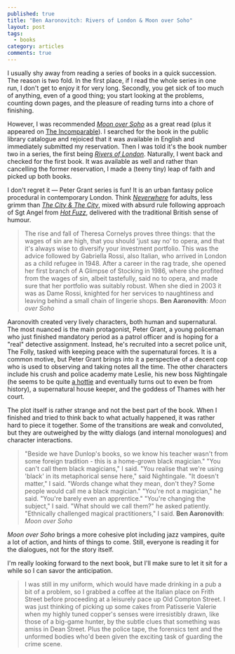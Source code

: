 ```yaml
---
published: true
title: "Ben Aaronovitch: Rivers of London & Moon over Soho"
layout: post
tags:
  - books
category: articles
comments: true
---
```


I usually shy away from reading a series of books in a quick succession. The reason is two fold. In the first place, if I read the whole series in one run, I don't get to enjoy it for very long. Secondly, you get sick of too much of anything, even of a good thing; you start looking at the problems, counting down pages, and the pleasure of reading turns into a chore of finishing.

However, I was recommended [*Moon over Soho*](https://www.goodreads.com/book/show/10381200-moon-over-soho) as a great read (plus it appeared on [The Incomparable](https://www.theincomparable.com/theincomparable/214/)). I searched for the book in the public library catalogue and rejoiced that it was available in English and immediately submitted my reservation. Then I was told it's the book number two in a series, the first being [*Rivers of London*](https://www.goodreads.com/book/show/9317452-rivers-of-london). Naturally, I went back and checked for the first book. It was available as well and rather than cancelling the former reservation, I made a (teeny tiny) leap of faith and picked up both books.

I don't regret it &mdash; Peter Grant series is fun! It is an urban fantasy police procedural in contemporary London. Think [*Neverwhere*](https://www.goodreads.com/book/show/14497.Neverwhere) for adults, less grimm than [*The City & The City*](https://www.goodreads.com/book/show/4703581-the-city-the-city), mixed with absurd rule following approach of Sgt Angel from [*Hot Fuzz*](http://www.imdb.com/title/tt0425112/), delivered with the traditional British sense of humour.

> The rise and fall of Theresa Cornelys proves three things: that the wages of sin are high, that you should 'just say no' to opera, and that it's always wise to diversify your investment portfolio. This was the advice followed by Gabriella Rossi, also Italian, who arrived in London as a child refugee in 1948. After a career in the rag trade, she opened her first branch of A Glimpse of Stocking in 1986, where she profited from the wages of sin, albeit tastefully, said no to opera, and made sure that her portfolio was suitably robust. When she died in 2003 it was as Dame Rossi, knighted for her services to naughtiness and leaving behind a small chain of lingerie shops.
> **Ben Aaronovith**: *Moon over Soho*

Aaronovith created very lively characters, both human and supernatural. The most nuanced is the main protagonist, Peter Grant, a young policeman who just finished mandatory period as a patrol officer and is hoping for a "real" detective assignment. Instead, he's recruited into a secret police unit, The Folly, tasked with keeping peace with the supernatural forces. It is a common motive, but Peter Grant brings into it a perspective of a decent cop who is used to observing and taking notes all the time. The other characters include his crush and police academy mate Leslie, his new boss Nightingale (he seems to be quite [a hottie](http://bugle.wikia.com/wiki/Hotties_From_History) and eventually turns out to even be from history), a supernatural house keeper, and the goddess of Thames with her court.

The plot itself is rather strange and not the best part of the book. When I finished and tried to think back to what actually happened, it was rather hard to piece it together. Some of the transitions are weak and convoluted, but they are outweighed by the witty dialogs (and internal monologues) and character interactions.

> "Beside we have Dunlop's books, so we know his teacher wasn't from some foreign tradition - this is a home-grown black magician."
> "You can't call them black magicians," I said.
> "You realise that we're using 'black' in its metaphorical sense here," said Nightingale.
> "It doesn't matter," I said. "Words change what they mean, don't they? Some people would call me a black magician."
> "You're not a magician," he said. "You're barely even an apprentice."
> "You're changing the subject," I said.
> "What should we call them?" he asked patiently.
> "Ethnically challenged magical practitioners," I said.
> **Ben Aaronovith**: *Moon over Soho*

*Moon over Soho* brings a more cohesive plot including jazz vampires, quite a lot of action, and hints of things to come. Still, everyone is reading it for the dialogues, not for the story itself.

I'm really looking forward to the next book, but I'll make sure to let it sit for a while so I can savor the anticipation.

> I was still in my uniform, which would have made drinking in a pub a bit of a problem, so I grabbed a coffee at the Italian place on Frith Street before proceeding at a leisurely pace up Old Compton Street. I was just thinking of picking up some cakes from Patisserie Valerie when my highly tuned copper's senses were irresistibly drawn, like those of a big-game hunter, by the subtle clues that something was amiss in Dean Street.
> Plus the police tape, the forensics tent and the unformed bodies who'd been given the exciting task of guarding the crime scene.